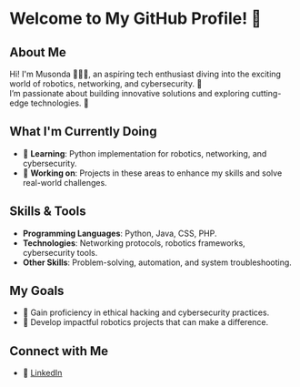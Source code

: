 # Welcome to My GitHub Profile! 👋

## About Me
Hi! I'm Musonda 👩‍💻✨, an aspiring tech enthusiast diving into the exciting world of robotics, networking, and cybersecurity. 🚀  
I’m passionate about building innovative solutions and exploring cutting-edge technologies. 🌟

## What I'm Currently Doing
- 🌱 **Learning**: Python implementation for robotics, networking, and cybersecurity.  
- 💼 **Working on**: Projects in these areas to enhance my skills and solve real-world challenges.

## Skills & Tools
- **Programming Languages**: Python, Java, CSS, PHP.  
- **Technologies**: Networking protocols, robotics frameworks, cybersecurity tools.  
- **Other Skills**: Problem-solving, automation, and system troubleshooting.  

## My Goals
- 🔐 Gain proficiency in ethical hacking and cybersecurity practices.  
- 🤖 Develop impactful robotics projects that can make a difference.  

## Connect with Me
- 💼 [LinkedIn](https://www.linkedin.com/in/musonda-malangisha)  
